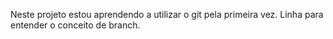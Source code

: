 Neste projeto estou aprendendo a utilizar o git pela primeira vez.
Linha para entender o conceito de branch.